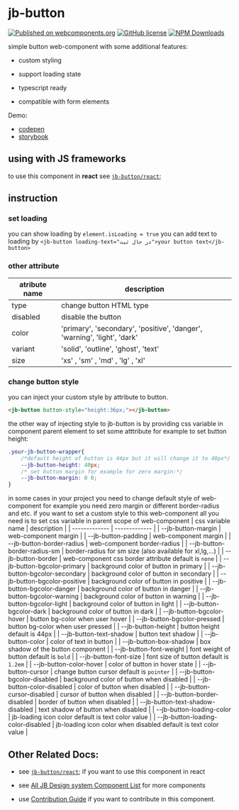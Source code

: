 # jb-button

[![Published on webcomponents.org](https://img.shields.io/badge/webcomponents.org-published-blue.svg)](https://www.webcomponents.org/element/jb-button)
[![GitHub license](https://img.shields.io/badge/license-MIT-brightgreen.svg)](https://raw.githubusercontent.com/javadbat/jb-button/main/LICENSE)
[![NPM Downloads](https://img.shields.io/npm/dw/jb-button)](https://www.npmjs.com/package/jb-button)

simple button web-component with some additional features:

- custom styling

- support loading state

- typescript ready

- compatible with form elements

Demo:
- [codepen](https://codepen.io/javadbat/pen/NWdeMwY)
- [storybook](https://javadbat.github.io/design-system/?path=/docs/components-form-elements-jbbutton)

## using with JS frameworks

to use this component in **react** see [`jb-button/react`](https://github.com/javadbat/jb-button/tree/main/react);

## instruction

### set loading

you can show loading by `element.isLoading = true`
you can add text to loading by `<jb-button loading-text="در حال ثبت">your button text</jb-button>`

### other attribute

| atribute name  | description                                                                                                         |
| -------------  | -------------                                                                                                       |
| type           | change button HTML type                                                                                             |
| disabled       | disable the button                                                                                                  |
| color          | 'primary', 'secondary', 'positive', 'danger', 'warning', 'light', 'dark' |
| variant        | 'solid', 'outline', 'ghost', 'text'              |
| size           | 'xs' , 'sm' , 'md' , 'lg' , 'xl'                 |

### change button style

you can inject your custom style by attribute to button.

```HTML
<jb-button button-style="height:36px;"></jb-button>
```

the other way of injecting style to jb-button is by providing css variable in component parent element to set some atttribute for example to set button height:

```css
.your-jb-button-wrapper{
    /*default height of button is 44px but it will change it to 40px*/
    --jb-button-height: 40px;
    /* set button margin for example for zero margin:*/
    --jb-button-margin: 0 0;
}
```

in some cases in your project you need to change default style of web-component for example you need zero margin or different border-radius and etc.
if you want to set a custom style to this web-component all you need is to set css variable in parent scope of web-component
| css variable name                  | description                                                                 |
| -------------                      | -------------                                                               |
| --jb-button-margin                 | web-component margin                                                        |
| --jb-button-padding                | web-component margin                                                        |
| --jb-button-border-radius          | web-component border-radius                                                 |
| --jb-button-border-radius-sm       | border-radius for sm size (also available for xl,lg,...)                    |
| --jb-button-border                 | web-component css border attribute default is `none`                        |
| --jb-button-bgcolor-primary        | background color of button in primary                                       |
| --jb-button-bgcolor-secondary      | background color of button in secondary                                     |
| --jb-button-bgcolor-positive       | background color of button in positive                                      |
| --jb-button-bgcolor-danger         | background color of button in danger                                        |
| --jb-button-bgcolor-warning        | background color of button in warning                                       |
| --jb-button-bgcolor-light          | background color of button in light                                         |
| --jb-button-bgcolor-dark           | background color of button in dark                                          |
| --jb-button-bgcolor-hover          | button bg-color when user hover                                             |
| --jb-button-bgcolor-pressed        | button bg-color when user pressed                                           |
| --jb-button-height                 | button height default is 44px                                               |
| --jb-button-text-shadow            | button text shadow                                                          |
| --jb-button-color                  | color of text in button                                                     |
| --jb-button-box-shadow             | box shadow of the button component                                          |
| --jb-button-font-weight            | font weight of button default is `bold`                                     |
| --jb-button-font-size              | font size of button default is `1.2em`                                      |
| --jb-button-color-hover            | color of button in hover state                                              |
| --jb-button-cursor                 | change button cursor default is `pointer`                                   |
| --jb-button-bgcolor-disabled       | background color of button when disabled                                    |
| --jb-button-color-disabled         | color of button when disabled                                               |
| --jb-button-cursor-disabled        | cursor of button when disabled                                              |
| --jb-button-border-disabled        | border of button when disabled                                              |
| --jb-button-text-shadow-disabled   | text shadow of button when disabled                                         |
| --jb-button-loading-color          | jb-loading icon color default is text color value                           |
| --jb-button-loading-color-disabled | jb-loading icon color when disabled default is text color value             |

## Other Related Docs:

- see [`jb-button/react`](https://github.com/javadbat/jb-button/tree/main/react); if you want to use this component in react

- see [All JB Design system Component List](https://github.com/javadbat/design-system/blob/main/docs/component-list.md) for more components

- use [Contribution Guide](https://github.com/javadbat/design-system/blob/main/docs/contribution-guide.md) if you want to contribute in this component.